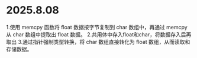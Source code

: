 # 2025.8.08
1.使用 memcpy 函数将 float 数据按字节复制到 char 数组中，再通过 memcpy 从 char 数组中提取出 float 数据。
2.共用体中存入float和char，将数据存入后再取出
3.通过指针强制类型转换，将 char 数组直接转化为 float 数组，从而读取和存储数据。
